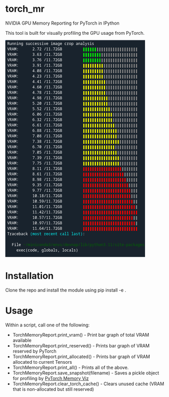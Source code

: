 # torch\_mr
NVIDIA GPU Memory Reporting for PyTorch in IPython

This tool is built for visually profiling the GPU usage from PyTorch.

![](images/VRAM_monitoring.png)

# Installation
Clone the repo and install the module using pip install -e .

# Usage
Within a script, call one of the following:
- TorchMemoryReport.print\_vram() - Print bar graph of total VRAM available
- TorchMemoryReport.print\_reserved() - Prints bar graph of VRAM reserved by PyTorch
- TorchMemoryReport.print\_allocated() - Prints bar graph of VRAM allocated to current Tensors
- TorchMemoryReport.print\_all() - Prints all of the above.
- TorchMemoryReport.save\_snapshot(filename) - Saves a pickle object for profiling by [PyTorch Memory Viz](https://pytorch.org/memory\_viz)
- TorchMemoryReport.clear\_torch\_cache() - Clears unused cache (VRAM that is non-allocated but still reserved)
